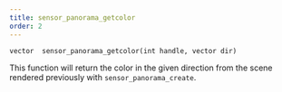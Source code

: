```yaml
---
title: sensor_panorama_getcolor
order: 2
---
```

`vector  sensor_panorama_getcolor(int handle, vector dir)`

This function will return the color in the given direction from the
scene rendered previously with `sensor_panorama_create`.

